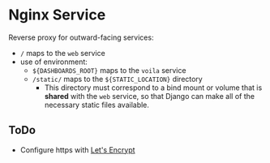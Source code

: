 # Nginx Service

Reverse proxy for outward-facing services:

- `/` maps to the `web` service
- use of environment:
    - `${DASHBOARDS_ROOT}` maps to the `voila` service
    - `/static/` maps to the `${STATIC_LOCATION}` directory
        * This directory must correspond to a bind mount or volume that is __shared__ with the `web` service, so that Django can make all of the necessary static files available.

## ToDo

- Configure https with [Let's Encrypt](https://letsencrypt.org/)